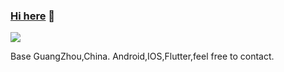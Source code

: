 ### <a href="https://github.com/jiangzhengnan" target="_blank">Hi here</a> 👋
 
![](https://readme.hi-dhl.com/api?username=jiangzhengnan&show_icons=true&hide=prs)

Base GuangZhou,China. Android,IOS,Flutter,feel free to contact.
 
